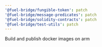 ```yaml
---
'@fuel-bridge/fungible-token': patch
'@fuel-bridge/message-predicates': patch
'@fuel-bridge/solidity-contracts': patch
'@fuel-bridge/test-utils': patch
---
```


Build and publish docker images on arm
